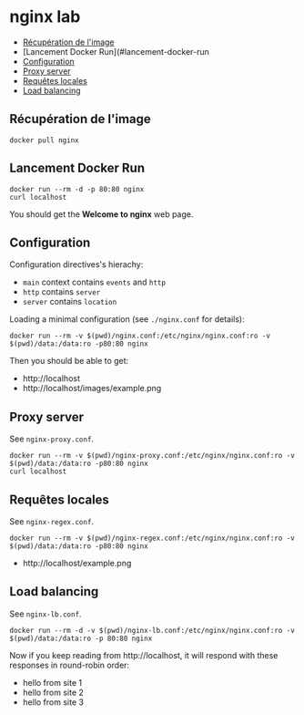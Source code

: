 # nginx lab 

- [Récupération de l'image](#récupération-de-l'image)
- [Lancement Docker Run](#lancement-docker-run
- [Configuration](#configuration)
- [Proxy server](#proxy-server)
- [Requêtes locales](#requêtes_locales)
- [Load balancing](#load-balancing)

## Récupération de l'image

```
docker pull nginx
```

## Lancement Docker Run

```
docker run --rm -d -p 80:80 nginx
curl localhost
```

You should get the **Welcome to nginx** web page.

## Configuration

Configuration directives's hierachy:
- `main` context contains `events` and `http`
- `http` contains `server`
- `server` contains `location`

Loading a minimal configuration (see `./nginx.conf` for details):
```
docker run --rm -v $(pwd)/nginx.conf:/etc/nginx/nginx.conf:ro -v $(pwd)/data:/data:ro -p80:80 nginx
```

Then you should be able to get:
- http://localhost
- http://localhost/images/example.png

## Proxy server

See `nginx-proxy.conf`.

```
docker run --rm -v $(pwd)/nginx-proxy.conf:/etc/nginx/nginx.conf:ro -v $(pwd)/data:/data:ro -p80:80 nginx
curl localhost
```

## Requêtes locales

See `nginx-regex.conf`.

```
docker run --rm -v $(pwd)/nginx-regex.conf:/etc/nginx/nginx.conf:ro -v $(pwd)/data:/data:ro -p80:80 nginx
```

- http://localhost/example.png

## Load balancing

See `nginx-lb.conf`.

```
docker run --rm -d -v $(pwd)/nginx-lb.conf:/etc/nginx/nginx.conf:ro -v $(pwd)/data:/data:ro -p 80:80 nginx
```

Now if you keep reading from http://localhost, it will respond with these responses in round-robin order:

- hello from site 1
- hello from site 2
- hello from site 3
